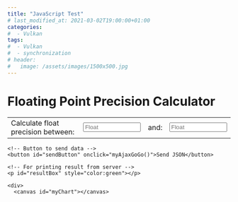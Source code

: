 ```yaml
---
title: "JavaScript Test"
# last_modified_at: 2021-03-02T19:00:00+01:00
categories:
#  - Vulkan
tags:
#  - Vulkan
#  - synchronization
# header:
#   image: /assets/images/1500x500.jpg
---
```


<h1>Floating Point Precision Calculator</h1>

<p> 
    <!-- Making a text input -->
	<table>
	<tr>
		<td><label for="fromVal">Calculate float precision between: </label></td>
		<td><input type="number" step="any" id="fromVal" placeholder="Float" style="width: 130px;"/> </td>
		<td><label for="toVal">and:</label></td>
		<td><input type="number" step="any" id="toVal" placeholder="Float"  style="width: 130px;"/> </td>
	</tr>
	</table>
          
    <!-- Button to send data -->
    <button id="sendButton" onclick="myAjaxGoGo()">Send JSON</button>
  
    <!-- For printing result from server -->
    <p id="resultBox" style="color:green"></p>   
    
    <div>
      <canvas id="myChart"></canvas>
   </div>
</p>

<script src="https://cdn.jsdelivr.net/npm/chart.js"></script>
<script>
const chartConfig = {
	type: 'line',
	options: {
		scales: {
			y: {
				reverse: true
			}
		}
     }
};
const myChart = new Chart(document.getElementById('myChart'), chartConfig);
myChart.reset();
	
function myAjaxGoGo(){ 

	let fromVal = document.getElementById("fromVal").value;
	// Validate fromVal 
	var patternForInputVal=/^-?(\d+(\.\d+)?|\.\d+)$/;
	if (!patternForInputVal.test(fromVal)) {
		alert("Invalid number in textbox: " + fromVal);
		return;
	}
	
	let toVal = document.getElementById("toVal").value;
	// Validate toVal 
	if (!patternForInputVal.test(toVal)) {
		alert("Invalid number in textbox: " + toVal);
		return;
	}

	let result = document.getElementById("resultBox");
	
	// Creating a XHR object 
	let xhr = new XMLHttpRequest(); 
	let url = "https://godbolt.org/api/compiler/g63/compile"; 

	// open a connection 
	xhr.open("POST", url, true); 

	// Set the request header i.e. which type of content you are sending 
	xhr.setRequestHeader("Content-Type", "application/json"); 

	// Create a state change callback 
	xhr.onreadystatechange = function () { 
	
		document.getElementById("sendButton").disabled=false;
	
		if (xhr.readyState === 4 && xhr.status === 200) { 

			// Analyze server result:
			var location = this.responseText.lastIndexOf("####RESULT:");
			if (-1 == location) {
				result.innerHTML = this.responseText; 
			}
			else {
				// Got something that looks like our expected result:
				const resultLines = this.responseText.substring(location + "####RESULT:".length).split("\n");
				if (resultLines.length >= 1) {
					result.innerHTML = resultLines[0];
					
					// Results for chart in lines [1] and [2]:
					if (resultLines.length >= 3) {
						const labels = resultLines[1].split(",");
						const precisions = resultLines[2].split(",").map(x => parseFloat(x));

						const chartData = {
							labels: labels,
							datasets: [{
							  label: 'Precision',
							  backgroundColor: 'rgb(0, 203, 230)',
							  borderColor: 'rgb(0, 203, 230)',
							  data: precisions,
							}]
						  };

						chartConfig.data = chartData;
						myChart.update('active');
					}
				}
			}
		} 
	}; 
			
	var cppCode = 
	"#include <iostream>                                                                        \n" + 
	"#include <algorithm>                                                                       \n" + 
	"#include <array>                                                                           \n" + 
	"float precision_for(float reference) {                                                     \n" + 
	"	unsigned long long i = *reinterpret_cast<unsigned long long*>(&reference);              \n" + 
	"    unsigned long long j = i+1;                                                            \n" + 
	"    float more = *reinterpret_cast<float*>(&j);                                            \n" + 
	"	unsigned long long k = i-1;                                                             \n" + 
	"	float less = *reinterpret_cast<float*>(&k);                                             \n" + 
	"    float precision = std::max(more - reference, reference - less);                        \n" + 
	"	return precision;                                                                       \n" + 
	"}                                                                                          \n" + 
	"struct result {                                                                            \n" + 
	"    float mValue;                                                                          \n" + 
	"    float mPrecision;                                                                      \n" + 
	"};                                                                                         \n" + 
	"int main () {                                                                              \n" + 
	"    float from = static_cast<float>({FROM});                                               \n" + 
	"    float to = static_cast<float>({TO});                                                   \n" + 
	"    constexpr int n = 30;                                                                  \n" + 
	"    float delta = (to - from) / static_cast<float>(n);                                     \n" + 
	"    std::array<result, n + 1> results;                                                     \n" + 
	"    for (int i = 0; i < n; ++i) {                                                          \n" + 
	"        results[i].mValue = from + static_cast<float>(i) * delta;                          \n" + 
	"        results[i].mPrecision = precision_for(results[i].mValue);                          \n" + 
	"    }                                                                                      \n" + 
	"    results[n] = { to, precision_for(to) };                                                \n" + 
	"    float worstPrecision = std::max(results.front().mPrecision, results.back().mPrecision);\n" + 
	"                                                                                           \n" + 
	"    std::cout << \"####RESULT:\" << std::defaultfloat << worstPrecision << std::endl;      \n" + 
	"    std::cout << std::fixed;                                                               \n" + 
	"    for (int i = 0; i < n; ++i) {                                                          \n" + 
	"        std::cout << results[i].mValue << \",\";                                           \n" + 
	"    }                                                                                      \n" + 
	"    std::cout << results[n].mValue << std::endl;                                           \n" + 
	"    std::cout << std::defaultfloat;                                                        \n" + 
	"    for (int i = 0; i < n; ++i) {                                                          \n" + 
	"        std::cout << results[i].mPrecision << \",\";                                       \n" + 
	"    }                                                                                      \n" + 
	"    std::cout << results[n].mPrecision << std::endl;                                       \n" + 
	"    return 1;                                                                              \n" + 
	"}\n";

	// Converting JSON data to string 
	var data = JSON.stringify({
		"source": cppCode.replace("{FROM}", fromVal).replace("{TO}", toVal),
		"compiler": "g82",
		"options": {
			"userArguments": "-O3",
			"executeParameters": {
				"args": ["arg1", "arg2"],
				"stdin": "hello, world!"
			},
			"compilerOptions": {
				"executorRequest": true
			},
			"filters": {
				"execute": true
			},
			"tools": [],
			"libraries": [
				{"id": "openssl", "version": "111c"}
			]
		},
		"lang": "c++",
		"allowStoreCodeDebug": true
	}); 

	// Sending data with the request 
	xhr.send(data); 

	document.getElementById("sendButton").disabled=true;
} 

</script>
